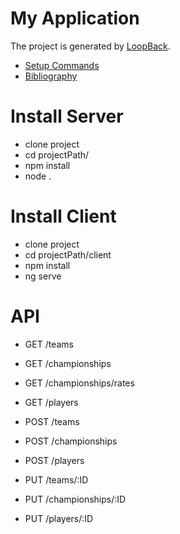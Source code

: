 # My Application

The project is generated by [LoopBack](http://loopback.io).

* [Setup Commands](https://github.com/kapit4n/angular-ball/wiki/Setup-commands)
* [Bibliography](https://github.com/kapit4n/angular-ball/wiki/Bibliography)


# Install Server
* clone project
* cd projectPath/
* npm install
* node .

# Install Client
* clone project
* cd projectPath/client
* npm install
* ng serve

# API
* GET /teams
* GET /championships
* GET /championships/rates
* GET /players


* POST /teams
* POST /championships
* POST /players

* PUT /teams/:ID
* PUT /championships/:ID
* PUT /players/:ID

